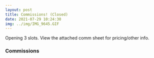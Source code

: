 ```yaml
---
layout: post
title: Commissions! (Closed)
date: 2021-07-29 10:24:30
img: ../img/IMG_9645.GIF
---
```


Opening 3 slots. View the attached comm sheet for pricing/other info. 

### Commissions

